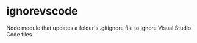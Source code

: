 # ignorevscode
Node module that updates a folder's .gitignore file to ignore Visual Studio Code files.
